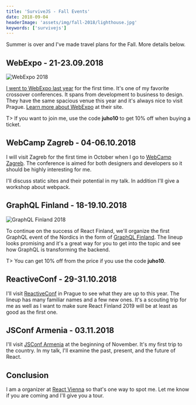 ```yaml
---
title: 'SurviveJS - Fall Events'
date: 2018-09-04
headerImage: 'assets/img/fall-2018/lighthouse.jpg'
keywords: ['survivejs']
---
```


Summer is over and I've made travel plans for the Fall. More details below.

## WebExpo - 21-23.09.2018

![WebExpo 2018](assets/img/fall-2018/webexpo2018.png)

[I went to WebExpo last year](blog/webexpo-2017) for the first time. It's one of my favorite crossover conferences. It spans from development to business to design. They have the same spacious venue this year and it's always nice to visit Prague. [Learn more about WebExpo](https://www.webexpo.net/) at their site.

T> If you want to join me, use the code **juho10** to get 10% off when buying a ticket.

## WebCamp Zagreb - 04-06.10.2018

I will visit Zagreb for the first time in October when I go to [WebCamp Zagreb](https://2018.webcampzg.org/). The conference is aimed for both designers and developers so it should be highly interesting for me.

I'll discuss static sites and their potential in my talk. In addition I'll give a workshop about webpack.

## GraphQL Finland - 18-19.10.2018

![GraphQL Finland 2018](assets/img/fall-2018/gqlfi2018.png)

To continue on the success of React Finland, we'll organize the first GraphQL event of the Nordics in the form of [GraphQL Finland](https://graphql-finland.fi/). The lineup looks promising and it's a great way for you to get into the topic and see how GraphQL is transforming the backend.

T> You can get 10% off from the price if you use the code **juho10**.

## ReactiveConf - 29-31.10.2018

I'll visit [ReactiveConf](https://reactiveconf.com/) in Prague to see what they are up to this year. The lineup has many familiar names and a few new ones. It's a scouting trip for me as well as I want to make sure React Finland 2019 will be at least as good as the first one.

## JSConf Armenia - 03.11.2018

I'll visit [JSConf Armenia](https://jsconf.am/) at the beginning of November. It's my first trip to the country. In my talk, I'll examine the past, present, and the future of React.

## Conclusion

I am a organizer at [React Vienna](https://www.meetup.com/ReactVienna/) so that's one way to spot me. Let me know if you are coming and I'll give you a tour.
